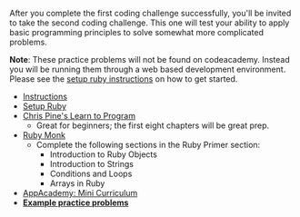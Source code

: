 After you complete the first coding challenge successfully, you'll be
invited to take the second coding challenge. This one will test your
ability to apply basic programming principles to solve somewhat more
complicated problems.

**Note**: These practice problems will not be found on codeacademy. Instead you
will be running them through a web based development environment. Please see the
[setup ruby instructions][setup] on how to get started.

* [Instructions][instructions]
* [Setup Ruby][setup]
* [Chris Pine's Learn to Program][chris-pine]
    * Great for beginners; the first eight chapters will be great prep.
* [Ruby Monk][ruby-monk]
    * Complete the following sections in the Ruby Primer section:
        * Introduction to Ruby Objects
        * Introduction to Strings
        * Conditions and Loops
        * Arrays in Ruby
* [AppAcademy: Mini Curriculum][mini-curriculum]
* **[Example practice problems][practice-problems]**

[instructions]: ./instructions
[setup]: ../coding-test-1/setup
[chris-pine]: https://pine.fm/LearnToProgram/
[ruby-monk]: http://rubymonk.com
[mini-curriculum]: ../mini-curriculum
[practice-problems]: ./practice-problems
